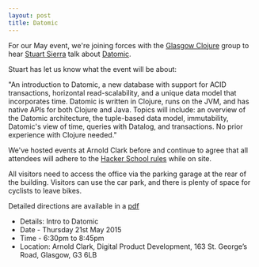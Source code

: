 ```yaml
---
layout: post
title: Datomic
---
```


For our May event, we're joining forces with the [Glasgow Clojure](https://groups.google.com/forum/#!forum/glasgow-clojurians) group to hear [Stuart Sierra](https://twitter.com/stuartsierra) talk about [Datomic](http://www.datomic.com/).

Stuart has let us know what the event will be about:

"An introduction to Datomic, a new database with support for ACID transactions, horizontal read-scalability, and a unique data model that incorporates time. Datomic is written in Clojure, runs on the JVM, and has native APIs for both Clojure and Java. Topics will include: an overview of the Datomic architecture, the tuple-based data model, immutability, Datomic's view of time, queries with Datalog, and transactions. No prior experience with Clojure needed."

We've hosted events at Arnold Clark before and continue to agree that all attendees will adhere to the [Hacker School rules](https://www.hackerschool.com/manual#sec-environment) while on site.

All visitors need to access the office via the parking garage at the rear of the building. Visitors can use the car park, and there is plenty of space for cyclists to leave bikes.

Detailed directions are available in a [pdf](http://codecraftuk.org/files/arnold_clark_st_georges_access.pdf)

* Details: Intro to Datomic
* Date - Thursday 21st May 2015
* Time - 6:30pm to 8:45pm
* Location: Arnold Clark, Digital Product Development, 163 St. George’s Road, Glasgow, G3 6LB


